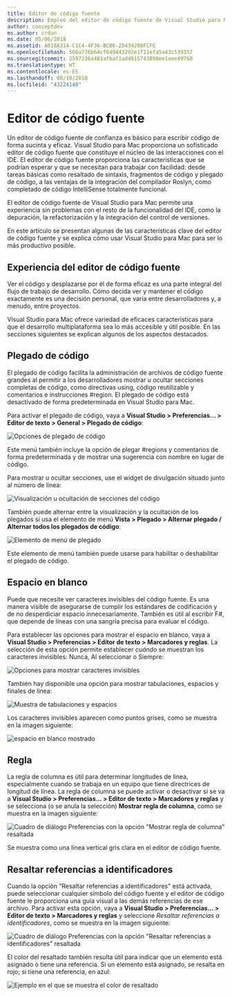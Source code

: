 ```yaml
---
title: Editor de código fuente
description: Empleo del editor de código fuente de Visual Studio para Mac
author: conceptdev
ms.author: crdun
ms.date: 05/06/2018
ms.assetid: A018A314-C1C4-4F36-BCB6-2D434208FCFE
ms.openlocfilehash: 566a776b64cf649443292e1f11efa5a43c539357
ms.sourcegitcommit: 2597236a481afbaf1ad4915743898ee1aee49760
ms.translationtype: HT
ms.contentlocale: es-ES
ms.lasthandoff: 08/10/2018
ms.locfileid: "43224148"
---
```

# <a name="source-editor"></a>Editor de código fuente

Un editor de código fuente de confianza es básico para escribir código de forma sucinta y eficaz. Visual Studio para Mac proporciona un sofisticado editor de código fuente que constituye el núcleo de las interacciones con el IDE. El editor de código fuente proporciona las características que se podrían esperar y que se necesitan para trabajar con facilidad: desde tareas básicas como resaltado de sintaxis, fragmentos de código y plegado de código, a las ventajas de la integración del compilador Roslyn, como completado de código IntelliSense totalmente funcional.

El editor de código fuente de Visual Studio para Mac permite una experiencia sin problemas con el resto de la funcionalidad del IDE, como la depuración, la refactorización y la integración del control de versiones.

En este artículo se presentan algunas de las características clave del editor de código fuente y se explica cómo usar Visual Studio para Mac para ser lo más productivo posible.

## <a name="the-source-editor-experience"></a>Experiencia del editor de código fuente

Ver el código y desplazarse por él de forma eficaz es una parte integral del flujo de trabajo de desarrollo. Cómo decida ver y mantener el código exactamente es una decisión personal, que varía entre desarrolladores y, a menudo, entre proyectos.

Visual Studio para Mac ofrece variedad de eficaces características para que el desarrollo multiplataforma sea lo más accesible y útil posible. En las secciones siguientes se explican algunos de los aspectos destacados.

## <a name="code-folding"></a>Plegado de código

El plegado de código facilita la administración de archivos de código fuente grandes al permitir a los desarrolladores mostrar u ocultar secciones completas de código, como directivas using, código reutilizable y comentarios e instrucciones #region. El plegado de código está desactivado de forma predeterminada en Visual Studio para Mac.

Para activar el plegado de código, vaya a **Visual Studio > Preferencias... > Editor de texto > General > Plegado de código**:

![Opciones de plegado de código](media/source-editor-image1.png)

Este menú también incluye la opción de plegar #regions y comentarios de forma predeterminada y de mostrar una sugerencia con nombre en lugar de código.

Para mostrar u ocultar secciones, use el widget de divulgación situado junto al número de línea:

 ![Visualización u ocultación de secciones del código](media/source-editor-image2.png)

También puede alternar entre la visualización y la ocultación de los plegados si usa el elemento de menú **Vista > Plegado > Alternar plegado / Alternar todos los plegados de código**:

 ![Elemento de menú de plegado](media/source-editor-image19.png)

Este elemento de menú también puede usarse para habilitar o deshabilitar el plegado de código.

## <a name="white-space"></a>Espacio en blanco

Puede que necesite ver caracteres invisibles del código fuente. Es una manera visible de asegurarse de cumplir los estándares de codificación y de no desperdiciar espacio innecesariamente. También es útil al escribir F#, que depende de líneas con una sangría precisa para evaluar el código.

Para establecer las opciones para mostrar el espacio en blanco, vaya a **Visual Studio > Preferencias > Editor de texto > Marcadores y reglas**. La selección de esta opción permite establecer _cuándo_ se muestran los caracteres invisibles: Nunca, Al seleccionar o Siempre:

 ![Opciones para mostrar caracteres invisibles](media/source-editor-image3.png)

También hay disponible una opción para mostrar tabulaciones, espacios y finales de línea:

 ![Muestra de tabulaciones y espacios](media/source-editor-image4.png)

 Los caracteres invisibles aparecen como puntos grises, como se muestra en la imagen siguiente:

 ![espacio en blanco mostrado](media/source-editor-image22.png)

## <a name="ruler"></a>Regla

La regla de columna es útil para determinar longitudes de línea, especialmente cuando se trabaja en un equipo que tiene directrices de longitud de línea. La regla de columna se puede activar o desactivar si se va a **Visual Studio > Preferencias... > Editor de texto > Marcadores y reglas** y se selecciona (o se anula la selección) **Mostrar regla de columna**, como se muestra en la imagen siguiente:

 ![Cuadro de diálogo Preferencias con la opción "Mostrar regla de columna" resaltada](media/source-editor-image5.png)

 Se muestra como una línea vertical gris clara en el editor de código fuente.

## <a name="highlight-identifier-references"></a>Resaltar referencias a identificadores

Cuando la opción "Resaltar referencias a identificadores" está activada, puede seleccionar cualquier símbolo del código fuente y el editor de código fuente le proporciona una guía visual a las demás referencias de ese archivo. Para activar esta opción, vaya a **Visual Studio > Preferencias... > Editor de texto > Marcadores y reglas** y seleccione _Resaltar referencias a identificadores_, como se muestra en la imagen siguiente:

![Cuadro de diálogo Preferencias con la opción "Resaltar referencias a identificadores" resaltada](media/source-editor-image6.png)

El color del resaltado también resulta útil para indicar que un elemento está asignado o tiene una referencia. Si un elemento está asignado, se resalta en rojo; si tiene una referencia, en azul:

![Ejemplo en el que se muestra el color de resaltado](media/source-editor-image7.png)